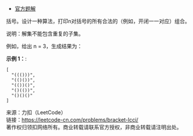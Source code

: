 * [官方题解](https://leetcode-cn.com/problems/bracket-lcci/solution/hui-su-suan-fa-by-yi-wen-statistics-2/)

括号。设计一种算法，打印n对括号的所有合法的（例如，开闭一一对应）组合。

说明：解集不能包含重复的子集。

例如，给出 n = 3，生成结果为：

**示例 1：**:<br>
```
[
  "((()))",
  "(()())",
  "(())()",
  "()(())",
  "()()()"
]
```

来源：力扣（LeetCode）<br>
链接：https://leetcode-cn.com/problems/bracket-lcci/ <br>
著作权归领扣网络所有。商业转载请联系官方授权，非商业转载请注明出处。<br>